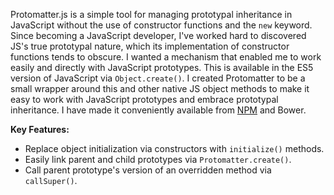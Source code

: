 Protomatter.js is a simple tool for managing prototypal inheritance in
JavaScript without the use of constructor functions and the `new` keyword. Since
becoming a JavaScript developer, I've worked hard to discovered JS's true
prototypal nature, which its implementation of constructor functions tends to
obscure. I wanted a mechanism that enabled me to work easily and directly
with JavaScript prototypes. This is available in the ES5 version of JavaScript
via `Object.create()`. I created Protomatter to be a small wrapper around this
and other native JS object methods to make it easy to work with JavaScript
prototypes and embrace prototypal inheritance. I have made it conveniently
available from [NPM][protomatter_npm] and Bower.

**Key Features:**

* Replace object initialization via constructors with `initialize()` methods.
* Easily link parent and child prototypes via `Protomatter.create()`.
* Call parent prototype's version of an overridden method via `callSuper()`.

[protomatter_npm]: https://www.npmjs.org/package/protomatter
